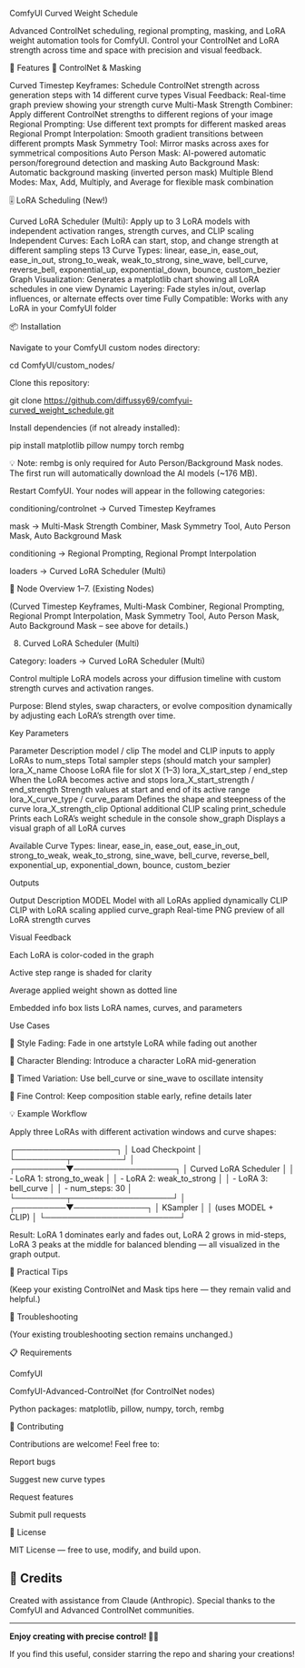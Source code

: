 ComfyUI Curved Weight Schedule

Advanced ControlNet scheduling, regional prompting, masking, and LoRA weight automation tools for ComfyUI.
Control your ControlNet and LoRA strength across time and space with precision and visual feedback.

🌟 Features
🧠 ControlNet & Masking

Curved Timestep Keyframes: Schedule ControlNet strength across generation steps with 14 different curve types
Visual Feedback: Real-time graph preview showing your strength curve
Multi-Mask Strength Combiner: Apply different ControlNet strengths to different regions of your image
Regional Prompting: Use different text prompts for different masked areas
Regional Prompt Interpolation: Smooth gradient transitions between different prompts
Mask Symmetry Tool: Mirror masks across axes for symmetrical compositions
Auto Person Mask: AI-powered automatic person/foreground detection and masking
Auto Background Mask: Automatic background masking (inverted person mask)
Multiple Blend Modes: Max, Add, Multiply, and Average for flexible mask combination

🎚️ LoRA Scheduling (New!)

Curved LoRA Scheduler (Multi): Apply up to 3 LoRA models with independent activation ranges, strength curves, and CLIP scaling
Independent Curves: Each LoRA can start, stop, and change strength at different sampling steps
13 Curve Types: linear, ease_in, ease_out, ease_in_out, strong_to_weak, weak_to_strong, sine_wave, bell_curve, reverse_bell, exponential_up, exponential_down, bounce, custom_bezier
Graph Visualization: Generates a matplotlib chart showing all LoRA schedules in one view
Dynamic Layering: Fade styles in/out, overlap influences, or alternate effects over time
Fully Compatible: Works with any LoRA in your ComfyUI folder

📦 Installation

Navigate to your ComfyUI custom nodes directory:

cd ComfyUI/custom_nodes/


Clone this repository:

git clone https://github.com/diffussy69/comfyui-curved_weight_schedule.git


Install dependencies (if not already installed):

pip install matplotlib pillow numpy torch rembg


💡 Note: rembg is only required for Auto Person/Background Mask nodes.
The first run will automatically download the AI models (~176 MB).

Restart ComfyUI.
Your nodes will appear in the following categories:

conditioning/controlnet → Curved Timestep Keyframes

mask → Multi-Mask Strength Combiner, Mask Symmetry Tool, Auto Person Mask, Auto Background Mask

conditioning → Regional Prompting, Regional Prompt Interpolation

loaders → Curved LoRA Scheduler (Multi)

🎯 Node Overview
1–7. (Existing Nodes)

(Curved Timestep Keyframes, Multi-Mask Combiner, Regional Prompting, Regional Prompt Interpolation, Mask Symmetry Tool, Auto Person Mask, Auto Background Mask – see above for details.)

8. Curved LoRA Scheduler (Multi)

Category: loaders → Curved LoRA Scheduler (Multi)

Control multiple LoRA models across your diffusion timeline with custom strength curves and activation ranges.

Purpose:
Blend styles, swap characters, or evolve composition dynamically by adjusting each LoRA’s strength over time.

Key Parameters

Parameter	Description
model / clip	The model and CLIP inputs to apply LoRAs to
num_steps	Total sampler steps (should match your sampler)
lora_X_name	Choose LoRA file for slot X (1–3)
lora_X_start_step / end_step	When the LoRA becomes active and stops
lora_X_start_strength / end_strength	Strength values at start and end of its active range
lora_X_curve_type / curve_param	Defines the shape and steepness of the curve
lora_X_strength_clip	Optional additional CLIP scaling
print_schedule	Prints each LoRA’s weight schedule in the console
show_graph	Displays a visual graph of all LoRA curves

Available Curve Types:
linear, ease_in, ease_out, ease_in_out, strong_to_weak, weak_to_strong, sine_wave, bell_curve, reverse_bell, exponential_up, exponential_down, bounce, custom_bezier

Outputs

Output	Description
MODEL	Model with all LoRAs applied dynamically
CLIP	CLIP with LoRA scaling applied
curve_graph	Real-time PNG preview of all LoRA strength curves

Visual Feedback

Each LoRA is color-coded in the graph

Active step range is shaded for clarity

Average applied weight shown as dotted line

Embedded info box lists LoRA names, curves, and parameters

Use Cases

🎨 Style Fading: Fade in one artstyle LoRA while fading out another

🧍 Character Blending: Introduce a character LoRA mid-generation

🌅 Timed Variation: Use bell_curve or sine_wave to oscillate intensity

🧠 Fine Control: Keep composition stable early, refine details later

💡 Example Workflow

Apply three LoRAs with different activation windows and curve shapes:

┌──────────────────┐
│   Load Checkpoint │
└─────────┬─────────┘
          │
┌─────────▼──────────────────┐
│  Curved LoRA Scheduler     │
│  - LoRA 1: strong_to_weak  │
│  - LoRA 2: weak_to_strong  │
│  - LoRA 3: bell_curve      │
│  - num_steps: 30           │
└─────────┬──────────────────┘
          │
┌─────────▼─────────────┐
│      KSampler          │
│   (uses MODEL + CLIP)  │
└────────────────────────┘


Result:
LoRA 1 dominates early and fades out, LoRA 2 grows in mid-steps,
LoRA 3 peaks at the middle for balanced blending — all visualized in the graph output.

🎨 Practical Tips

(Keep your existing ControlNet and Mask tips here — they remain valid and helpful.)

🐛 Troubleshooting

(Your existing troubleshooting section remains unchanged.)

📋 Requirements

ComfyUI

ComfyUI-Advanced-ControlNet (for ControlNet nodes)

Python packages: matplotlib, pillow, numpy, torch, rembg

🤝 Contributing

Contributions are welcome! Feel free to:

Report bugs

Suggest new curve types

Request features

Submit pull requests

📄 License

MIT License — free to use, modify, and build upon.

## 🙏 Credits

Created with assistance from Claude (Anthropic). Special thanks to the ComfyUI and Advanced ControlNet communities.

---

**Enjoy creating with precise control! 🎨✨**

If you find this useful, consider starring the repo and sharing your creations!
